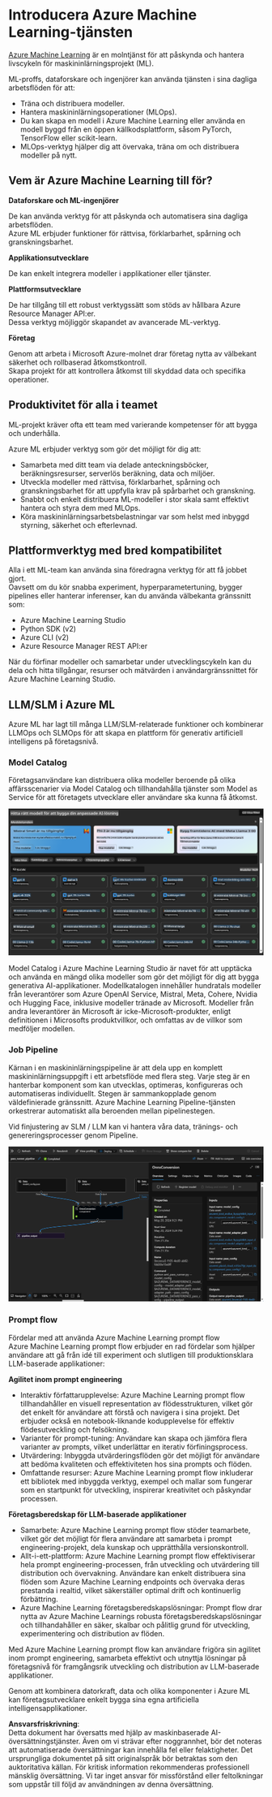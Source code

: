 # **Introducera Azure Machine Learning-tjänsten**

[Azure Machine Learning](https://ml.azure.com?WT.mc_id=aiml-138114-kinfeylo) är en molntjänst för att påskynda och hantera livscykeln för maskininlärningsprojekt (ML).

ML-proffs, dataforskare och ingenjörer kan använda tjänsten i sina dagliga arbetsflöden för att:

- Träna och distribuera modeller.
- Hantera maskininlärningsoperationer (MLOps).
- Du kan skapa en modell i Azure Machine Learning eller använda en modell byggd från en öppen källkodsplattform, såsom PyTorch, TensorFlow eller scikit-learn.
- MLOps-verktyg hjälper dig att övervaka, träna om och distribuera modeller på nytt.

## Vem är Azure Machine Learning till för?

**Dataforskare och ML-ingenjörer**

De kan använda verktyg för att påskynda och automatisera sina dagliga arbetsflöden.  
Azure ML erbjuder funktioner för rättvisa, förklarbarhet, spårning och granskningsbarhet.  

**Applikationsutvecklare**

De kan enkelt integrera modeller i applikationer eller tjänster.

**Plattformsutvecklare**

De har tillgång till ett robust verktygssätt som stöds av hållbara Azure Resource Manager API:er.  
Dessa verktyg möjliggör skapandet av avancerade ML-verktyg.

**Företag**

Genom att arbeta i Microsoft Azure-molnet drar företag nytta av välbekant säkerhet och rollbaserad åtkomstkontroll.  
Skapa projekt för att kontrollera åtkomst till skyddad data och specifika operationer.

## Produktivitet för alla i teamet

ML-projekt kräver ofta ett team med varierande kompetenser för att bygga och underhålla.

Azure ML erbjuder verktyg som gör det möjligt för dig att:
- Samarbeta med ditt team via delade anteckningsböcker, beräkningsresurser, serverlös beräkning, data och miljöer.
- Utveckla modeller med rättvisa, förklarbarhet, spårning och granskningsbarhet för att uppfylla krav på spårbarhet och granskning.
- Snabbt och enkelt distribuera ML-modeller i stor skala samt effektivt hantera och styra dem med MLOps.
- Köra maskininlärningsarbetsbelastningar var som helst med inbyggd styrning, säkerhet och efterlevnad.

## Plattformverktyg med bred kompatibilitet

Alla i ett ML-team kan använda sina föredragna verktyg för att få jobbet gjort.  
Oavsett om du kör snabba experiment, hyperparametertuning, bygger pipelines eller hanterar inferenser, kan du använda välbekanta gränssnitt som:
- Azure Machine Learning Studio
- Python SDK (v2)
- Azure CLI (v2)
- Azure Resource Manager REST API:er

När du förfinar modeller och samarbetar under utvecklingscykeln kan du dela och hitta tillgångar, resurser och mätvärden i användargränssnittet för Azure Machine Learning Studio.

## **LLM/SLM i Azure ML**

Azure ML har lagt till många LLM/SLM-relaterade funktioner och kombinerar LLMOps och SLMOps för att skapa en plattform för generativ artificiell intelligens på företagsnivå.

### **Model Catalog**

Företagsanvändare kan distribuera olika modeller beroende på olika affärsscenarier via Model Catalog och tillhandahålla tjänster som Model as Service för att företagets utvecklare eller användare ska kunna få åtkomst.

![models](../../../../translated_images/models.2450411eac222e539ffb55785a8f550d01be1030bd8eb67c9c4f9ae4ca5d64be.sv.png)

Model Catalog i Azure Machine Learning Studio är navet för att upptäcka och använda en mängd olika modeller som gör det möjligt för dig att bygga generativa AI-applikationer. Modellkatalogen innehåller hundratals modeller från leverantörer som Azure OpenAI Service, Mistral, Meta, Cohere, Nvidia och Hugging Face, inklusive modeller tränade av Microsoft. Modeller från andra leverantörer än Microsoft är icke-Microsoft-produkter, enligt definitionen i Microsofts produktvillkor, och omfattas av de villkor som medföljer modellen.

### **Job Pipeline**

Kärnan i en maskininlärningspipeline är att dela upp en komplett maskininlärningsuppgift i ett arbetsflöde med flera steg. Varje steg är en hanterbar komponent som kan utvecklas, optimeras, konfigureras och automatiseras individuellt. Stegen är sammankopplade genom väldefinierade gränssnitt. Azure Machine Learning Pipeline-tjänsten orkestrerar automatiskt alla beroenden mellan pipelinestegen.

Vid finjustering av SLM / LLM kan vi hantera våra data, tränings- och genereringsprocesser genom Pipeline.

![finetuning](../../../../translated_images/finetuning.b52e4aa971dfd8d3c668db913a2b419380533bd3a920d227ec19c078b7b3f309.sv.png)

### **Prompt flow**

Fördelar med att använda Azure Machine Learning prompt flow  
Azure Machine Learning prompt flow erbjuder en rad fördelar som hjälper användare att gå från idé till experiment och slutligen till produktionsklara LLM-baserade applikationer:

**Agilitet inom prompt engineering**

- Interaktiv författarupplevelse: Azure Machine Learning prompt flow tillhandahåller en visuell representation av flödesstrukturen, vilket gör det enkelt för användare att förstå och navigera i sina projekt. Det erbjuder också en notebook-liknande kodupplevelse för effektiv flödesutveckling och felsökning.  
- Varianter för prompt-tuning: Användare kan skapa och jämföra flera varianter av prompts, vilket underlättar en iterativ förfiningsprocess.  
- Utvärdering: Inbyggda utvärderingsflöden gör det möjligt för användare att bedöma kvaliteten och effektiviteten hos sina prompts och flöden.  
- Omfattande resurser: Azure Machine Learning prompt flow inkluderar ett bibliotek med inbyggda verktyg, exempel och mallar som fungerar som en startpunkt för utveckling, inspirerar kreativitet och påskyndar processen.

**Företagsberedskap för LLM-baserade applikationer**

- Samarbete: Azure Machine Learning prompt flow stöder teamarbete, vilket gör det möjligt för flera användare att samarbeta i prompt engineering-projekt, dela kunskap och upprätthålla versionskontroll.  
- Allt-i-ett-plattform: Azure Machine Learning prompt flow effektiviserar hela prompt engineering-processen, från utveckling och utvärdering till distribution och övervakning. Användare kan enkelt distribuera sina flöden som Azure Machine Learning endpoints och övervaka deras prestanda i realtid, vilket säkerställer optimal drift och kontinuerlig förbättring.  
- Azure Machine Learning företagsberedskapslösningar: Prompt flow drar nytta av Azure Machine Learnings robusta företagsberedskapslösningar och tillhandahåller en säker, skalbar och pålitlig grund för utveckling, experimentering och distribution av flöden.

Med Azure Machine Learning prompt flow kan användare frigöra sin agilitet inom prompt engineering, samarbeta effektivt och utnyttja lösningar på företagsnivå för framgångsrik utveckling och distribution av LLM-baserade applikationer.

Genom att kombinera datorkraft, data och olika komponenter i Azure ML kan företagsutvecklare enkelt bygga sina egna artificiella intelligensapplikationer.

**Ansvarsfriskrivning**:  
Detta dokument har översatts med hjälp av maskinbaserade AI-översättningstjänster. Även om vi strävar efter noggrannhet, bör det noteras att automatiserade översättningar kan innehålla fel eller felaktigheter. Det ursprungliga dokumentet på sitt originalspråk bör betraktas som den auktoritativa källan. För kritisk information rekommenderas professionell mänsklig översättning. Vi tar inget ansvar för missförstånd eller feltolkningar som uppstår till följd av användningen av denna översättning.